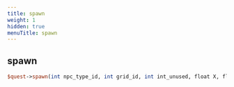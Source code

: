 ```yaml
---
title: spawn
weight: 1
hidden: true
menuTitle: spawn
---
```

## spawn
```perl
$quest->spawn(int npc_type_id, int grid_id, int int_unused, float X, float Y, float Z)
```